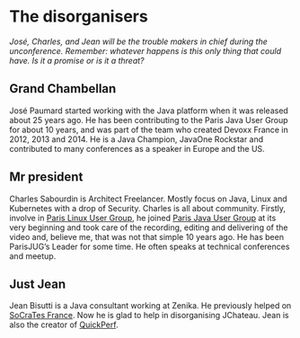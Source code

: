 # The disorganisers

<!-- MACRO{snippet|debug=false|ignoreDownloadError=false|verbatim=false|file=src/site/resources/fragments/breadcrum.snippet.html} -->

*José, Charles, and Jean will be the trouble makers in chief during the unconference. Remember: whatever happens is this only thing that could have. Is it a promise or is it a threat?*

## Grand Chambellan

José Paumard started working with the Java platform when it was released about 25 years ago. He has been contributing to the Paris Java User Group for about 10 years, and was part of the team who created Devoxx France in 2012, 2013 and 2014. He is a Java Champion, JavaOne Rockstar and contributed to many conferences as a speaker in Europe and the US.  

## Mr president

Charles Sabourdin is Architect Freelancer. Mostly focus on Java, Linux and Kubernetes with a drop of Security. Charles is all about community. Firstly, involve in [Paris Linux User Group](https://parinux.org), he joined [Paris Java User Group](https://www.parisjug.org) at its very beginning and took care of the recording, editing and delivering of the video and, believe me, that was not that simple 10 years ago. He has been ParisJUG’s Leader for some time. He often speaks at technical conferences and meetup.

## Just Jean

Jean Bisutti is a Java consultant working at Zenika. He previously helped on [SoCraTes France](https://socrates-fr.github.io/). Now he is glad to help in disorganising JChateau. 
Jean is also the creator of [QuickPerf](https://github.com/quick-perf/quickperf).

